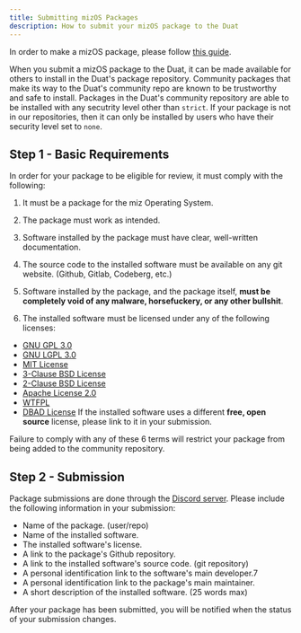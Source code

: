 ```yaml
---
title: Submitting mizOS Packages
description: How to submit your mizOS package to the Duat
---
```


In order to make a mizOS package, please follow [this guide](https://github.com/The-Duat/mizOSPKGTemplate).

When you submit a mizOS package to the Duat, it can be made available for others to install in the Duat's package repository. Community packages that make its way to the Duat's community repo are known to be trustworthy and safe to install. Packages in the Duat's community repository are able to be installed with any secutrity level other than `strict`. If your package is not in our repositories, then it can only be installed by users who have their security level set to `none`.


## Step 1 - Basic Requirements

In order for your package to be eligible for review, it must comply with the following:
1. It must be a package for the miz Operating System.

2. The package must work as intended.

3. Software installed by the package must have clear, well-written documentation.

4. The source code to the installed software must be available on any git website. (Github, Gitlab, Codeberg, etc.)

5. Software installed by the package, and the package itself, **must be completely void of any malware, horsefuckery, or any other bullshit**.

6. The installed software must be licensed under any of the following licenses:
- [GNU GPL 3.0](https://www.gnu.org/licenses/gpl-3.0.en.html)
- [GNU LGPL 3.0](https://www.gnu.org/licenses/lgpl-3.0.en.html)
- [MIT License](https://opensource.org/license/mit/)
- [3-Clause BSD License](https://opensource.org/license/bsd-3-clause/)
- [2-Clause BSD License](https://opensource.org/license/bsd-2-clause/)
- [Apache License 2.0](https://www.apache.org/licenses/LICENSE-2.0)
- [WTFPL](http://www.wtfpl.net/)
- [DBAD License](https://dbad-license.org/)
If the installed software uses a different **free, open source** license, please link to it in your submission.

Failure to comply with any of these 6 terms will restrict your package from being added to the community repository.


## Step 2 - Submission

Package submissions are done through the [Discord server](https://discord.gg/AVSuRZsTXp). Please include the following information in your submission:

- Name of the package. (user/repo)
- Name of the installed software.
- The installed software's license.
- A link to the package's Github repository.
- A link to the installed software's source code. (git repository)
- A personal identification link to the software's main developer.7
- A personal identification link to the package's main maintainer.
- A short description of the installed software. (25 words max)

After your package has been submitted, you will be notified when the status of your submission changes.

